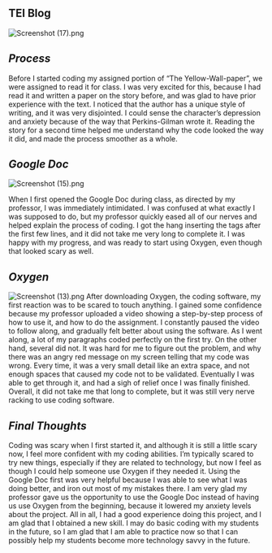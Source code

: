 ## TEI Blog ##
![Screenshot (17).png](https://mahrigrant.github.io/mahrigrant/images/Screenshot%20(17).png)
## *Process* ##

Before I started coding my assigned portion of “The Yellow-Wall-paper”, we were assigned to read it for class. I was very excited for this, because I had read it and written a paper on the story before, and was glad to have prior experience with the text. I noticed that the author has a unique style of writing, and it was very disjointed. I could sense the character’s depression and anxiety because of the way that Perkins-Gilman wrote it. Reading the story for a second time helped me understand why the code looked the way it did, and made the process smoother as a whole.

## *Google Doc* ##
![Screenshot (15).png](https://mahrigrant.github.io/mahrigrant/images/Screenshot%20(15).png)

When I first opened the Google Doc during class, as directed by my professor, I was immediately intimidated. I was confused at what exactly I was supposed to do, but my professor quickly eased all of our nerves and helped explain the process of coding. I got the hang inserting the tags after the first few lines, and it did not take me very long to complete it. I was happy with my progress, and was ready to start using Oxygen, even though that looked scary as well.

## *Oxygen* ##

![Screenshot (13).png](https://mahrigrant.github.io/mahrigrant/images/Screenshot%20(13).png)
After downloading Oxygen, the coding software, my first reaction was to be scared to touch anything. I gained some confidence because my professor uploaded a video showing a step-by-step process of how to use it, and how to do the assignment. I constantly paused the video to follow along, and gradually felt better about using the software. As I went along, a lot of my paragraphs coded perfectly on the first try. On the other hand, several did not. It was hard for me to figure out the problem, and why there was an angry red message on my screen telling that my code was wrong. Every time, it was a very small detail like an extra space, and not enough spaces that caused my code not to be validated. Eventually I was able to get through it, and had a sigh of relief once I was finally finished. Overall, it did not take me that long to complete, but it was still very nerve racking to use coding software.

## *Final Thoughts* ##

Coding was scary when I first started it, and although it is still a little scary now, I feel more confident with my coding abilities. I’m typically scared to try new things, especially if they are related to technology, but now I feel as though I could help someone use Oxygen if they needed it. Using the Google Doc first was very helpful because I was able to see what I was doing better, and iron out most of my mistakes there. I am very glad my professor gave us the opportunity to use the Google Doc instead of having us use Oxygen from the beginning, because it lowered my anxiety levels about the project. All in all, I had a good experience doing this project, and I am glad that I obtained a new skill. I may do basic coding with my students in the future, so I am glad that I am able to practice now so that I can possibly help my students become more technology savvy in the future.
